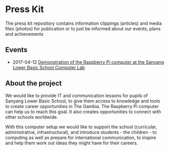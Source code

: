 # Press Kit

The press kit repository contains information clippings (articles) and media files (photos) for publication or to just be informed about our events, plans and achievements


## Events

- 2017-04-12 [Demonstration of the Raspberry Pi computer at the Sanyang Lower Basic School Computer Lab](20170412-sanyang-computer-lab-raspberrypi-demonstration)

## About the project

We would like to provide IT and communication lessons for pupils of Sanyang Lower Basic School,
to give them access to knowledge and tools to create career opportunities in The Gambia.
The Raspberry Pi computer can help us to reach this goal. It also creates opportunities to
connect with other schools worldwide.

With this computer setup we would like to support the school (curricular, administrative,
infrastructural), and introduce students - the children - to computing as well as prepare
for international communication, to inspire and help them work out ideas they might
have for their careers.
